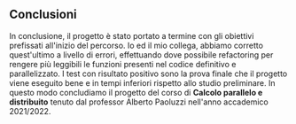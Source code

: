 ## Conclusioni

In conclusione, il progetto è stato portato a termine con gli obiettivi prefissati all'inizio del percorso.
Io ed il mio collega, abbiamo corretto quest'ultimo a livello di errori, effettuando dove possibile refactoring per rengere più leggibili le funzioni presenti nel codice definitivo e parallelizzato.
I test con risultato positivo sono la prova finale che il progetto viene eseguito bene e in tempi inferiori rispetto allo studio preliminare.
In questo modo concludiamo il progetto del corso di **Calcolo parallelo e distribuito** tenuto dal professor Alberto Paoluzzi nell'anno accademico 2021/2022.